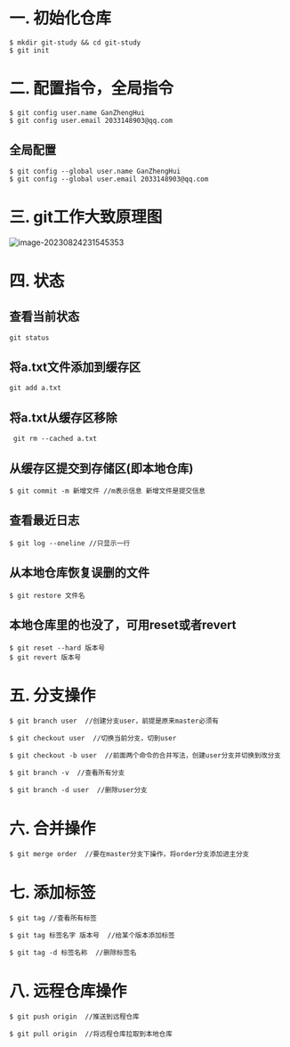 # 一. 初始化仓库

```
$ mkdir git-study && cd git-study
$ git init
```

# 二. 配置指令，全局指令

```
$ git config user.name GanZhengHui
$ git config user.email 2033148903@qq.com
```

## 全局配置

```
$ git config --global user.name GanZhengHui
$ git config --global user.email 2033148903@qq.com
```

# 三. git工作大致原理图

![image-20230824231545353](C:\Users\user\AppData\Roaming\Typora\typora-user-images\image-20230824231545353.png)

# 四. 状态

## 查看当前状态

```
git status
```

## 将a.txt文件添加到缓存区

```
git add a.txt
```

## 将a.txt从缓存区移除

```
 git rm --cached a.txt
```

## 从缓存区提交到存储区(即本地仓库)

```
$ git commit -m 新增文件 //m表示信息 新增文件是提交信息
```

## 查看最近日志

```
$ git log --oneline //只显示一行
```

## 从本地仓库恢复误删的文件

```
$ git restore 文件名
```

## 本地仓库里的也没了，可用reset或者revert

```
$ git reset --hard 版本号
$ git revert 版本号
```

# 五. 分支操作

```
$ git branch user  //创建分支user，前提是原来master必须有

$ git checkout user  //切换当前分支，切到user

$ git checkout -b user  //前面两个命令的合并写法，创建user分支并切换到改分支

$ git branch -v  //查看所有分支

$ git branch -d user  //删除user分支
```

# 六. 合并操作

```
$ git merge order  //要在master分支下操作，将order分支添加进主分支
```

# 七. 添加标签

```
$ git tag //查看所有标签

$ git tag 标签名字 版本号  //给某个版本添加标签

$ git tag -d 标签名称  //删除标签名
```

# 八. 远程仓库操作

```
$ git push origin  //推送到远程仓库

$ git pull origin  //将远程仓库拉取到本地仓库
```

